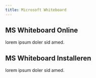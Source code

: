 ```yaml
---
title: Microsoft Whiteboard
---
```


## MS Whiteboard Online

lorem ipsum doler sid amed.

## MS Whiteboard Installeren


lorem ipsum doler sid amed.